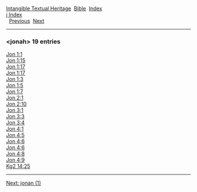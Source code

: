 [Intangible Textual Heritage](../../index)  [Bible](../index) 
[Index](index)   
[j Index](_j_)  
  [Previous](c06309)  [Next](c06311) 

------------------------------------------------------------------------

### &lt;jonah&gt; 19 entries

[Jon 1:1](../kjv/jon001.htm#001)  
[Jon 1:15](../kjv/jon001.htm#015)  
[Jon 1:17](../kjv/jon001.htm#017)  
[Jon 1:17](../kjv/jon001.htm#017)  
[Jon 1:3](../kjv/jon001.htm#003)  
[Jon 1:5](../kjv/jon001.htm#005)  
[Jon 1:7](../kjv/jon001.htm#007)  
[Jon 2:1](../kjv/jon002.htm#001)  
[Jon 2:10](../kjv/jon002.htm#010)  
[Jon 3:1](../kjv/jon003.htm#001)  
[Jon 3:3](../kjv/jon003.htm#003)  
[Jon 3:4](../kjv/jon003.htm#004)  
[Jon 4:1](../kjv/jon004.htm#001)  
[Jon 4:5](../kjv/jon004.htm#005)  
[Jon 4:6](../kjv/jon004.htm#006)  
[Jon 4:6](../kjv/jon004.htm#006)  
[Jon 4:8](../kjv/jon004.htm#008)  
[Jon 4:9](../kjv/jon004.htm#009)  
[Kg2 14:25](../kjv/kg2014.htm#025)  

------------------------------------------------------------------------

[Next: jonan (1)](c06311)
